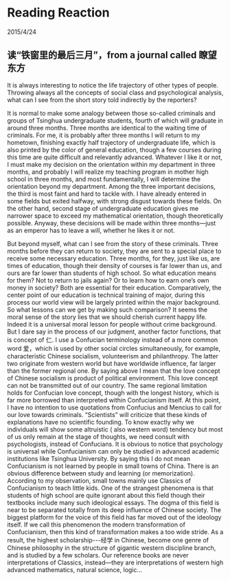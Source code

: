 # Reading Reaction
2015/4/24

## 读“铁窗里的最后三月”，from a journal called 瞭望东方

It is always interesting to notice the life trajectory of other types of people. Throwing always all the concepts of social class and psychological analysis, what can I see from the short story told indirectly by the reporters?

It is normal to make some analogy between those so-called criminals and groups of Tsinghua undergraduate students, fourth of which will graduate in around three months. Three months are identical to the waiting time of criminals. For me, it is probably after three months I will return to my hometown, finishing exactly half trajectory of undergraduate life, which is also printed by the color of general education, though a few courses during this time are quite difficult and relevantly advanced. Whatever I like it or not, I must make my decision on the orientation within my department in three months, and probably I will realize my teaching program in mother high school in three months, and most fundamentally, I will determine the orientation beyond my department. Among the three important decisions, the third is most faint and hard to tackle with. I have already entered in some fields but exited halfway, with strong disgust towards these fields. On the other hand, second stage of undergraduate education gives me narrower space to exceed my mathematical orientation, though theoretically possible. Anyway, these decisions will be made within three months—just as an emperor has to leave a will, whether he likes it or not.

But beyond myself, what can I see from the story of these criminals. Three months before they can return to society, they are sent to a special place to receive some necessary education. Three months, for they, just like us, are times of education, though their density of courses is far lower than us, and ours are far lower than students of high school. So what education means for them? Not to return to jails again? Or to learn how to earn one’s own money in society? Both are essential for their education. Comparatively, the center point of our education is technical training of major, during this process our world view will be largely printed within the major background. So what lessons can we get by making such comparison? It seems the moral sense of the story lies that we should cherish current happy life. Indeed it is a universal moral lesson for people without crime background. But I dare say in the process of our judgment, another factor functions, that is concept of 仁. I use a Confucian terminology instead of a more common word 爱，which is used by other social circles simultaneously, for example, characteristic Chinese socialism, volunteerism and philanthropy. The latter two originate from western world but have worldwide influence, far larger than the former regional one. By saying above I mean that the love concept of Chinese socialism is product of political environment. This love concept can not be transmitted out of our country. The same regional limitation holds for Confucian love concept, though with the longest history, which is far more borrowed than interpreted within Confucianism itself. At this point, I have no intention to use quotations from Confucius and Mencius to call for our love towards criminals. “Scientists” will criticize that these kinds of explanations have no scientific founding. To know exactly why we individuals will show some altruistic ( also western word) tendency but most of us only remain at the stage of thoughts, we need consult with psychologists, instead of Confucians. It is obvious to notice that psychology is universal while Confucianism can only be studied in advanced academic institutions like Tsinghua University. By saying this I do not mean Confucianism is not learned by people in small towns of China. There is an obvious difference between study and learning (or memorization). According to my observation, small towns mainly use Classics of Confucianism to teach little kids. One of the strangest phenomena is that students of high school are quite ignorant about this field though their textbooks include many such ideological essays. The dogma of this field is near to be separated totally from its deep influence of Chinese society. The biggest platform for the voice of this field has far moved out of the ideology itself. If we call this phenomenon the modern transformation of Confucianism, then this kind of transformation makes a too wide stride. As a result, the highest scholarship---经学 in Chinese, become one genre of Chinese philosophy in the structure of gigantic western discipline branch, and is studied by a few scholars. Our reference books are never interpretations of Classics, instead—they are interpretations of western high advanced mathematics, natural science, logic…          

